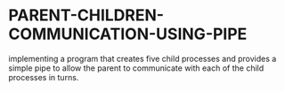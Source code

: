 # PARENT-CHILDREN-COMMUNICATION-USING-PIPE
implementing a program that creates five child processes and provides a simple pipe to allow the parent to communicate with each of the child processes in turns.

